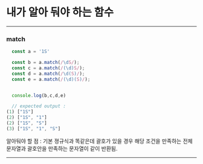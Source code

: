 # 내가 알아 둬야 하는 함수

***

### match

```javascript
  const a = '1S'

  const b = a.match(/\dS/);
  const c = a.match(/(\d)S/);
  const d = a.match(/\d(S)/);
  const e = a.match(/(\d)(S)/);


  console.log(b,c,d,e)

  // expected output :
(1) ["1S"]
(2) ["1S", "1"]
(2) ["1S", "S"]
(3) ["1S", "1", "S"]
```

알아둬야 할 점 : 기본 졍규식과 똑같은데 괄호가 있을 경우 해당 조건을 만족하는 전체 문자열과 괄호안을 만족하는 문자열이 같이 반환됨.

***
